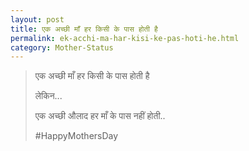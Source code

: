 ```yaml
---
layout: post
title: एक अच्छी माँ हर किसी के पास होती है
permalink: ek-acchi-ma-har-kisi-ke-pas-hoti-he.html
category: Mother-Status
---
```

> एक अच्छी माँ हर किसी के पास होती है
> 
> लेकिन...
> 
> एक अच्छी औलाद हर माँ के पास नहीं होती..
> 
> #HappyMothersDay
